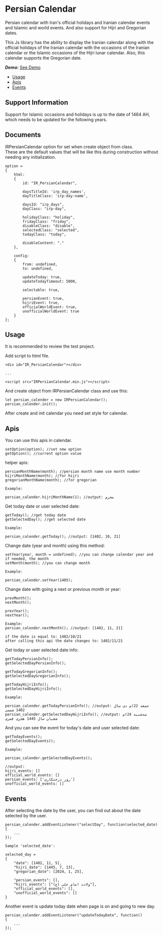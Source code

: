 # **Persian Calendar**
Persian calendar with Iran's official holidays and Iranian calendar events and Islamic and world events. And also support for Hijri and Gregorian dates.

This Js library has the ability to display the Iranian calendar along with the official holidays of the Iranian calendar with the occasions of the Iranian calendar or the Islamic occasions of the Hijri lunar calendar.
Also, this calendar supports the Gregorian date.


**_Demo:_**  [See Demo](https://awesomeopensource.com/project/elangosundar/awesome-README-templates)


 - [Usage](#Usage)
 - [Apis](#Apis)
 - [Events](#Events)

## **Support Information**

Support for Islamic occasions and holidays is up to the date of 1464 AH, which needs to be updated for the following years.
## **Documents**

IRPersianCalendar option for set when create object from class. \
These are the default values that will be like this during construction without needing any initialization.

```
option =
{
    html:
    {
        id: "IR_PersianCalendar",

        daysTitleId: 'irp_day_names',
        dayTitleClass: 'irp-day-name',

        daysId: "irp_days",
        dayClass: "irp-day",

        holidayClass: "holiday",
        fridayClass: "friday",
        disableClass: "disable",
        selectedClass: "selected",
        todayClass: "today",

        disableContent: "."
    },

    config:
    {
        from: undefined,
        to: undefined,

        updateToday: true,
        updateTodayTimeout: 5000,

        selectable: true,

        persianEvent: true,
        hijriEvent: true,
        officialWorldEvent: true,
        unofficialWorldEvent: true
    }
};
```
## **Usage**

It is recommended to review the test project.

Add script to html file.

```
<div id="IR_PersianCalendar"></div>

...

<script src="IRPersianCalendar.min.js"></script>
```
    
And create object from IRPersianCalendar class and use this:

```
let persian_calender = new IRPersianCalendar();
persian_calender.init();

```

After create and init calendar you need set style for calendar.
## **Apis**

You can use this apis in calendar.

```
setOption(option); //set new option
getOption(); //current option value
```

helper apis:

```
persianMonthName(month); //persian month name use month number
hijriMonthName(month); //for hijri
gregorianMonthName(month); //for gregorian

Example:

persian_calender.hijriMonthName(1); //output: محرم
```

Get today date or user selected date:

```
getToday(); //get today date
getSelectedDay(); //get selected date

Example:

persian_calender.getToday(); //output: [1402, 10, 21]
```

Change date (year and month) using this method:

```
setYear(year, month = undefined); //you can change calendar year and if needed, the month 
setMonth(month); //you can change month

Example: 

persian_calender.setYear(1405);
```

Change date with going a next or previous month or year:

```
prevMonth();
nextMonth();

prevYear();
nextYear();

Example:
persian_calender.nextMonth(); //output: [1402, 11, 21]

if the date is equal to: 1402/10/21
after calling this api the date changes to: 1402/11/21
```

Get today or user selected date info:

```
getTodayPersianInfo();
getSelectedDayPersianInfo();

getTodayGregorianInfo();
getSelectedDayGregorianInfo();

getTodayHijriInfo();
getSelectedDayHijriInfo();

Example:

persian_calender.getTodayPersianInfo(); //output: جمعه 22ام دی سال 1402 شمسی
persian_calender.getSelectedDayHijriInfo(); //output: سه‌شنبه 24ام شعبان سال 1445 هجری قمری
```

And you can see the event for today's date and user selected date:

```
getTodayEvents();
getSelectedDayEvents();

Example: 

persian_calender.getSelectedDayEvents();

//output:
hijri_events: []
official_world_events: []
persian_events: ['روز درختکاری']
unofficial_world_events: []
```


## **Events**
After selecting the date by the user, you can find out about the date selected by the user.

```
persian_calender.addEventListener("selectDay", function(selected_date)
{
	...
});

Sample 'selected_date':

selected_day = 
{
    "date": [1402, 11, 5],
    "hijri_date": [1445, 7, 13],
    "gregorian_date": [2024, 1, 25],

    "persian_events": [],
    "hijri_events": ["ولادت امام علی (ع)"],
    "official_world_events": [],
    "unofficial_world_events": []
}
```

Another event is update today date when page is on and going to new day.


```
persian_calender.addEventListener("updateTodayDate", function()
{
	...
});

```